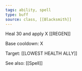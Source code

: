 ```yaml
---
tags: ability, spell
type: buff
source: class, [[Blacksmith]]
---
```


Heal 30 and apply X [[REGEN]]

Base cooldown: X

Target: [[LOWEST HEALTH ALLY]]

See also: [[Spell]]
